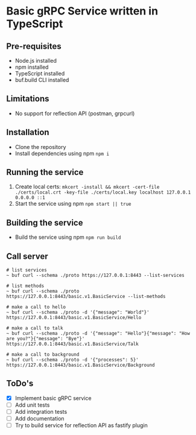 # Basic gRPC Service written in TypeScript

## Pre-requisites
- Node.js installed
- npm installed
- TypeScript installed
- buf.build CLI installed

## Limitations
- No support for reflection API (postman, grpcurl)

## Installation
- Clone the repository
- Install dependencies using npm `npm i`

## Running the service
1. Create local certs: `mkcert -install && mkcert -cert-file ./certs/local.crt -key-file ./certs/local.key localhost 127.0.0.1 0.0.0.0 ::1`
2. Start the service using npm `npm start || true`

## Building the service
- Build the service using npm `npm run build`

## Call server

```shell
# list services
~ buf curl --schema ./proto https://127.0.0.1:8443 --list-services

# list methods
~ buf curl --schema ./proto https://127.0.0.1:8443/basic.v1.BasicService --list-methods

# make a call to hello
~ buf curl --schema ./proto -d '{"message": "World"}' https://127.0.0.1:8443/basic.v1.BasicService/Hello

# make a call to talk
~ buf curl --schema ./proto -d '{"message": "Hello"}{"message": "How are you?"}{"message": "Bye"}' https://127.0.0.1:8443/basic.v1.BasicService/Talk

# make a call to background
~ buf curl --schema ./proto -d '{"processes": 5}' https://127.0.0.1:8443/basic.v1.BasicService/Background
```

## ToDo's
- [x] Implement basic gRPC service
- [ ] Add unit tests
- [ ] Add integration tests
- [ ] Add documentation
- [ ] Try to build service for reflection API as fastify plugin
